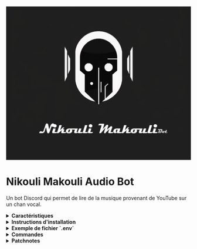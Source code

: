 ![Cover](https://github.com/Lumantis/BotAudio/blob/bugged-do-not-use-master/NikouliMakouli.png)

# Nikouli Makouli Audio Bot

Un bot Discord qui permet de lire de la musique provenant de YouTube sur un chan vocal.

<details>
  <summary><b>Caractéristiques</b></summary>
  
  Le bot permet de :
  
  - Rejoindre et quitter des canaux vocaux ;
  - Télécharger et lire des liens à partir de YouTube ;
  - Télécharger et lire des playlists YouTube ;
  - Mettre en pause, reprendre et passer des pistes ;


</details>

<details>
  <summary><b>Instructions d'installation</b></summary>

  1. Clonez ce dépôt
  2. Installez les dépendances en exécutant `pip install -r requirements.txt`
  3. Configurez vos variables d'environnement dans un fichier `.env` (voir exemple ci-dessous)
  4. Lancez le bot avec `python main.py`

</details>

<details>
  <summary><b>Exemple de fichier `.env`</b></summary>

  `DISCORD_TOKEN=Votre-Token-Discord`

</details>

<details>
  <summary><b>Commandes</b></summary>

  - `/lire <url>` : Fait lire une piste de musique par le bot à partir de l'URL de YouTube spécifiée
  - `/playlist <url>` : Fait lire une playlist de musique par le bot à partir de l'URL de YouTube spécifiée
  - `/quitter` : Fait quitter le canal vocal au bot
  - `/clean` : Nettoie le dossier de la playlist (nécessite des permissions de gestion des messages)
  - `/find <track_name>` : Recherche une piste sur YouTube et la met en file d'attente pour être lue
  - `/net` : permet de nettoyer un salon textuel. (nécéssite des permissions de gestion de messages)

</details>

<details>
  <summary><b>Patchnotes</b></summary>
  
<details> 
  <summary><i>Version 1.0.3 (22 juin 2023) :</i></summary>

  - Optimisation de la gestion de la file d'attente : Le téléchargement de la chanson suivante est désormais effectué pendant que la chanson actuelle est en train de jouer, afin de réduire le délai de lecture.
  - Modification des options yt-dlp : Les options ont été modifiées pour télécharger directement le fichier audio au format MP3, ce qui réduit le temps de traitement et l'utilisation du CPU.
  - Ajout de la gestion des erreurs de téléchargement : En cas d'échec du téléchargement, un message est renvoyé.
  - Correction de bugs mineurs et améliorations générales.
  - Ajout de la commande `/net` permettant de nettoyer les messages d'un serveur textuel discord.
  
  </details>

 <details> 
  <summary><i>Version 1.0.2 (15 juin 2023) :</i></summary>

  - Correction d'un bug où le bot ne se connectait pas correctement à un canal vocal lors de l'utilisation de la commande `/lire`.
  - Amélioration de la gestion des exceptions lors de l'extraction des informations de la playlist.
  - Utilisation de chemins relatifs pour les fichiers afin d'améliorer la portabilité du code.
  - Optimisation de l'utilisation des fonctions asynchrones pour les opérations d'E/S.
  - Ajout de la gestion des exceptions spécifiques lors de la connexion au canal vocal dans la commande `/lire`.
  - Utilisation de la méthode `disconnect()` pour déconnecter le bot du canal vocal dans la classe `MusicPlayer`.
  - Utilisation de l'événement `on_voice_state_update` pour gérer les actions à effectuer lorsque le bot est déconnecté d'un canal vocal.
  - Utilisation de `discord.AutoShardedClient` pour la gestion automatique des sessions shardless.
  - Amélioration de la fonction `add_to_queue` dans la classe `MusicPlayer` pour éviter le spam du canal textuel lors de l'ajout de titres. (encore expérimental)

  </details>

 <details> 
  <summary><i>Version 1.0.1 (14 juin 2023) :</i></summary>

  - Ajout de la fonctionnalité de gestion de playlist : `/playlist + url` (expérimental)
  - Gestion des exceptions lors de l'extraction des informations de la playlist pour éviter les blocages.
  - Ajout de la prise en charge de la dernière version de la bibliothèque `yt_dlp`.
  - Correction de bugs mineurs et améliorations générales.

</details>
